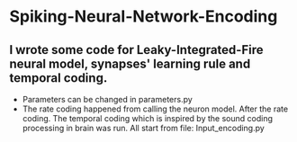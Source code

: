 # Spiking-Neural-Network-Encoding

## I wrote some code for Leaky-Integrated-Fire neural model, synapses' learning rule and temporal coding. 
- Parameters can be changed in parameters.py
- The rate coding happened from calling the neuron model. After the rate coding. The temporal coding which is inspired by the sound coding processing in brain was run. All start from file: Input_encoding.py
